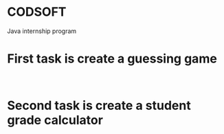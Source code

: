 # CODSOFT
Java internship program

<html>
  <body>
  <h1>
    First task is create a guessing game
  </h1>
  <br>
  <h1>
    Second task is create a student grade calculator
  </h1>
  </body>
</html>

